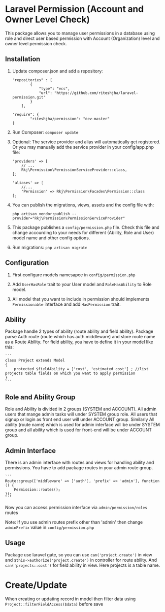 # Laravel Permission (Account and Owner Level Check)
This package allows you to manage user permissions in a database using role and direct user based permission with Account (Organization) level and owner level permission check.

## Installation

1. Update composer.json and add a repository:

    ```
    "repositories" : [
            {
                "type": "vcs",
                "url": "https://github.com/riteshjha/laravel-permission.git"   
            }
        ],
    
    "require": {
            "riteshjha/permission": "dev-master"
    }
    ```
2. Run Composer: ``` composer update ```

3. Optional: The service provider and alias will automatically get registered. Or you may manually add the service provider in your config/app.php file:

    ```
    'providers' => [
        // ...
        Rkj\Permission\PermissionServiceProvider::class,
    ];

    'aliases' => [
        //...
        'Permission' => Rkj\Permission\Facades\Permission::class
    ];
    ```
4. You can publish the migrations, views, assets and the config file with:

    ```
    php artisan vendor:publish --provider="Rkj\Permission\PermissionServiceProvider"
    ```
5. This package publishes a ```config/permission.php``` file. Check this file and change accourding to your needs for different (Ability, Role and User) model name and other config options.

6. Run migrations: ``` php artisan migrate ```

## Configuration

1. First configure models namesapce in ```config/permission.php```

2. Add ```UserHasRole``` trait to your User model and ```RoleHasAbility``` to Role model.

3. All model that you want to include in permission should implements ``` Permissionable ``` interface and add ``` HasPermission ``` trait.

## Ability

Package handle 2 types of ability (route ability and field ability). Package parse Auth route (route which has auth middleware) and store route name as a Route Ability. For field ability, you have to define it in your model like this:

    ```
    class Project extends Model
    {
        protected $fieldAbility = ['cost', 'estimated_cost'] ; //list projects table fields on which you want to apply permission
    }
    ```

## Role and Ability Group

Role and Ability is divided in 2 groups (SYSTEM and ACCOUNT). All admin users that mange admin tasks will under SYSTEM group role.
All users that signup or login as front end user will under ACCOUNT group. Similarly All ability (route name) which is used for admin
interface will be under SYSTEM group and all ability which is used for front-end will be under ACCOUNT group.

## Admin Interface

There is an admin interface with routes and views for handling ability and permissions. You have to add package routes in your admin route group.

    ```
    Route::group(['middleware' => ['auth'], 'prefix' => 'admin'], function () {
        Permission::routes();
    });
    ```

Now you can access permission interface via ```admin/permission/roles``` routes

Note: If you use admin routes prefix other than 'admin' then change ```adminPrefix``` value in ```config/permission.php```

## Usage

Package use laravel gate, so you can use ``` can('project.create') ``` in view and ``` $this->authorize('project.create') ``` in controller for route ability. And ``` can('projects::cost') ``` for field ability in view. Here projects is a table name.

# Create/Update

When creating or updating record in model then filter data using ``` Project::filterFieldAccess($data) ``` before save
